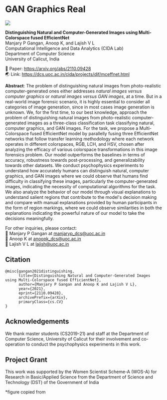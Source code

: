 # GAN Graphics Real
<img src= 'https://github.com/manjaryp/GANvsGraphicsvsReal/blob/main/images/index_pic.png' style="max-width: 100%;">

**Distinguishing Natural and Computer-Generated Images using Multi-Colorspace fused EfficientNet** </br>
Manjary P Gangan, Anoop K, and Lajish V L </br>
Computational Intelligence and Data Analytics (CIDA Lab) </br>
Department of Computer Science </br>
University of Calicut, India

:memo: Paper: https://arxiv.org/abs/2110.09428 </br>
:earth_asia: Link: https://dcs.uoc.ac.in/cida/projects/dif/mceffnet.html

**Abstract**: The problem of distinguishing natural images from photo-realistic computer-generated ones either addresses _natural images versus computer graphics_ or _natural images versus GAN images_, at a time. But in a real-world image forensic scenario, it is highly essential to consider all categories of image generation, since in most cases image generation is unknown. We, for the first time, to our best knowledge, approach the problem of distinguishing natural images from photo-realistic computer-generated images as a three-class classification task classifying natural, computer graphics, and GAN images. For the task, we propose a Multi-Colorspace fused EfficientNet model by parallelly fusing three EfficientNet networks that follow transfer learning methodology where each network operates in different colorspaces, RGB, LCH, and HSV, chosen after analyzing the efficacy of various colorspace transformations in this image forensics problem. Our model outperforms the baselines in terms of accuracy, robustness towards post-processing, and generalizability towards other datasets. We conduct psychophysics experiments to understand how accurately humans can distinguish natural, computer graphics, and GAN images where we could observe that humans find difficulty in classifying these images, particularly the computer-generated images, indicating the necessity of computational algorithms for the task. We also analyze the behavior of our model through visual explanations to understand salient regions that contribute to the model's decision making and compare with manual explanations provided by human participants in the form of region markings, where we could observe similarities in both the explanations indicating the powerful nature of our model to take the decisions meaningfully. 

For other inquiries, please contact: </br>
:email: Manjary P Gangan at manjaryp_dcs@uoc.ac.in </br>
:email: Anoop K at anoopk_dcs@uoc.ac.in </br>
:email: Lajish V L at lajish@uoc.ac.in 

## Citation
```
@misc{gangan2021distinguishing,
      title={Distinguishing Natural and Computer-Generated Images using Multi-Colorspace fused EfficientNet}, 
      author={Manjary P Gangan and Anoop K and Lajish V L},
      year={2021},
      eprint={2110.09428},
      archivePrefix={arXiv},
      primaryClass={cs.CV}
}
```

## Acknowledgements
We thank master students (CS2019-21) and staff at the Department of Computer Science, University of Calicut for their involvement and co-operation to conduct the psychophysics experiments in this work.


## Project Grant
This work was supported by the Women Scientist Scheme-A (WOS-A) for Research in Basic/Applied Science from the Department of Science and Technology (DST) of the Government of India 


*figure copied from 
